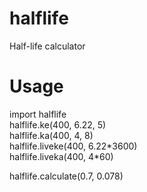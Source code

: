 # halflife
Half-life calculator
# Usage
import halflife <br/>
halflife.ke(400, 6.22, 5) <br/>
halflife.ka(400, 4, 8) <br/>
halflife.liveke(400, 6.22\*3600) <br/>
halflife.liveka(400, 4\*60) <br/>
<!-- Caffeine example: volume of distribution is 0.7 L/kg and clearance rate is 0.078 L/kg/h, so half-life is 6.22 hours-->
halflife.calculate(0.7, 0.078) <br/>
